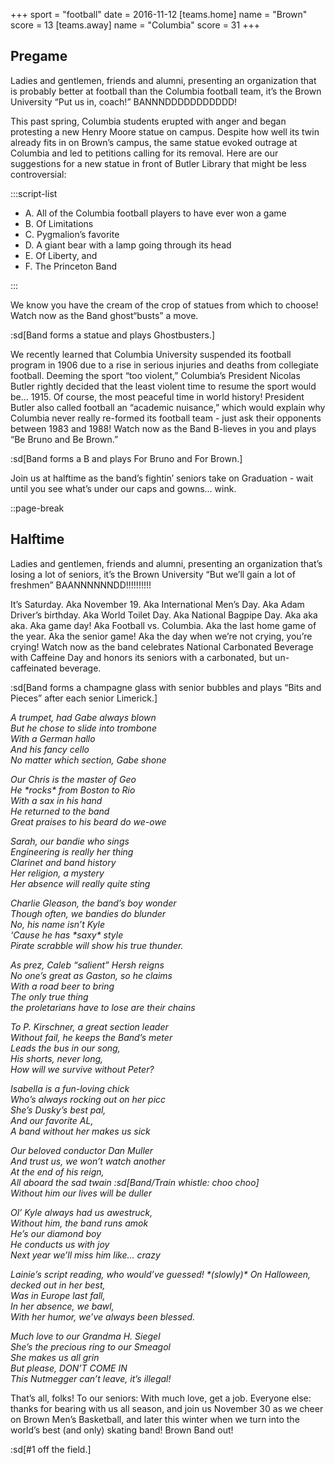 +++
sport = "football"
date = 2016-11-12
[teams.home]
name = "Brown"
score = 13
[teams.away]
name = "Columbia"
score = 31
+++

## Pregame

Ladies and gentlemen, friends and alumni, presenting an organization that is probably better at football than the Columbia football team, it’s the Brown University “Put us in, coach!” BANNNDDDDDDDDDDD!

This past spring, Columbia students erupted with anger and began protesting a new Henry Moore statue on campus. Despite how well its twin already fits in on Brown’s campus, the same statue evoked outrage at Columbia and led to petitions calling for its removal. Here are our suggestions for a new statue in front of Butler Library that might be less controversial:

:::script-list

- A. All of the Columbia football players to have ever won a game
- B. Of Limitations
- C. Pygmalion’s favorite
- D. A giant bear with a lamp going through its head
- E. Of Liberty, and
- F. The Princeton Band

:::

We know you have the cream of the crop of statues from which to choose! Watch now as the Band ghost“busts” a move.

:sd[Band forms a statue and plays Ghostbusters.]

We recently learned that Columbia University suspended its football program in 1906 due to a rise in serious injuries and deaths from collegiate football. Deeming the sport “too violent,” Columbia’s President Nicolas Butler rightly decided that the least violent time to resume the sport would be... 1915. Of course, the most peaceful time in world history! President Butler also called football an “academic nuisance,” which would explain why Columbia never really re-formed its football team - just ask their opponents between 1983 and 1988! Watch now as the Band B-lieves in you and plays “Be Bruno and Be Brown.”

:sd[Band forms a B and plays For Bruno and For Brown.]

Join us at halftime as the band’s fightin’ seniors take on Graduation - wait until you see what’s under our caps and gowns... wink.

::page-break

## Halftime

Ladies and gentlemen, friends and alumni, presenting an organization that’s losing a lot of seniors, it’s the Brown University “But we’ll gain a lot of freshmen” BAANNNNNNDD!!!!!!!!!!

It’s Saturday. Aka November 19. Aka International Men’s Day. Aka Adam Driver’s birthday. Aka World Toilet Day. Aka National Bagpipe Day. Aka aka aka. Aka game day! Aka Football vs. Columbia. Aka the last home game of the year. Aka the senior game! Aka the day when we’re not crying, you’re crying! Watch now as the band celebrates National Carbonated Beverage with Caffeine Day and honors its seniors with a carbonated, but un-caffeinated beverage.

:sd[Band forms a champagne glass with senior bubbles and plays “Bits and Pieces” after each senior Limerick.]

_A trumpet, had Gabe always blown\
But he chose to slide into trombone\
With a German hallo\
And his fancy cello\
No matter which section, Gabe shone_

_Our Chris is the master of Geo\
He \*rocks\* from Boston to Rio\
With a sax in his hand\
He returned to the band\
Great praises to his beard do we-owe_

_Sarah, our bandie who sings\
Engineering is really her thing\
Clarinet and band history\
Her religion, a mystery\
Her absence will really quite sting_

_Charlie Gleason, the band’s boy wonder\
Though often, we bandies do blunder\
No, his name isn’t Kyle\
‘Cause he has \*saxy\* style\
Pirate scrabble will show his true thunder._

_As prez, Caleb “salient” Hersh reigns\
No one’s great as Gaston, so he claims\
With a road beer to bring\
The only true thing\
the proletarians have to lose are their chains_

_To P. Kirschner, a great section leader\
Without fail, he keeps the Band’s meter\
Leads the bus in our song,\
His shorts, never long,\
How will we survive without Peter?_

_Isabella is a fun-loving chick\
Who’s always rocking out on her picc\
She’s Dusky’s best pal,\
And our favorite AL,\
A band without her makes us sick_

_Our beloved conductor Dan Muller\
And trust us, we won’t watch another\
At the end of his reign,\
All aboard the sad twain :sd[Band/Train whistle: choo choo]\
Without him our lives will be duller_

_Ol’ Kyle always had us awestruck,\
Without him, the band runs amok\
He’s our diamond boy\
He conducts us with joy\
Next year we’ll miss him like... crazy_

_Lainie’s script reading, who would’ve guessed! \*(slowly)\* On Halloween, decked out in her best,\
Was in Europe last fall,\
In her absence, we bawl,\
With her humor, we’ve always been blessed._

_Much love to our Grandma H. Siegel\
She’s the precious ring to our Smeagol\
She makes us all grin\
But please, DON’T COME IN\
This Nutmegger can’t leave, it’s illegal!_

That’s all, folks! To our seniors: With much love, get a job. Everyone else: thanks for bearing with us all season, and join us November 30 as we cheer on Brown Men’s Basketball, and later this winter when we turn into the world’s best (and only) skating band! Brown Band out!

:sd[#1 off the field.]
